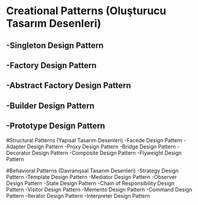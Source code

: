 # Creational Patterns (Oluşturucu Tasarım Desenleri)
## -Singleton Design Pattern
## -Factory Design Pattern
## -Abstract Factory Design Pattern
## -Builder Design Pattern
## -Prototype Design Pattern

#Structural Patterns (Yapısal Tasarım Desenleri)
-Facede Design Pattern
-Adapter Design Pattern
-Proxy Design Pattern
-Bridge Design Pattern
-Decorator Design Pattern
-Composite Design Pattern
-Flyweight Design Pattern

#Behavioral Patterns (Davranışsal Tasarım Desenleri)
-Strategy Design Pattern
-Template Design Pattern
-Mediator Design Pattern
-Observer Design Pattern
-State Design Pattern
-Chain of Responsibility Design Pattern
-Visitor Design Pattern
-Memento Design Pattern
-Command Design Pattern
-Iterator Design Pattern
-Interpreter Design Pattern
